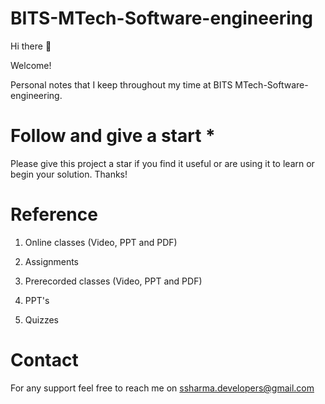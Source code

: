 # BITS-MTech-Software-engineering
Hi there 👋

Welcome!

Personal notes that I keep throughout my time at BITS MTech-Software-engineering.

# Follow and give a start *
Please give this project a star if you find it useful or are using it to learn or begin your solution. Thanks!

# Reference

1. Online classes (Video, PPT and PDF)

2. Assignments

3. Prerecorded classes (Video, PPT and PDF)

4. PPT's

5. Quizzes

# Contact


For any support feel free to reach me on  ssharma.developers@gmail.com
